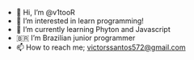 - 👋 Hi, I’m @v1tooR
- 👀 I’m interested in learn programming!
- 🌱 I’m currently learning Phyton and Javascript
- 🇧🇷 I’m Brazilian junior programmer
- 📫 How to reach me; victorssantos572@gmail.com


